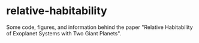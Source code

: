 # relative-habitability
Some code, figures, and information behind the paper "Relative Habitability of Exoplanet Systems with Two Giant Planets".
